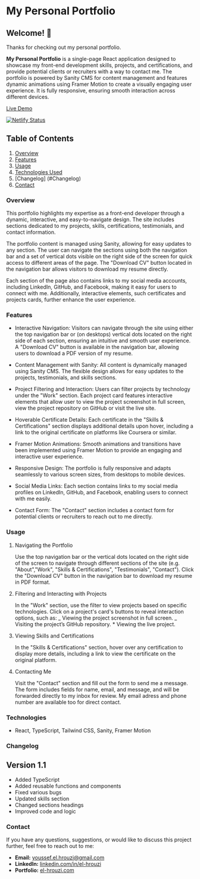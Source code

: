 # My Personal Portfolio

## Welcome! 👋

Thanks for checking out my personal portfolio.

**My Personal Portfolio** is a single-page React application designed to showcase my front-end development skills, projects, and certifications, and provide potential clients or recruiters with a way to contact me. The portfolio is powered by Sanity CMS for content management and features dynamic animations using Framer Motion to create a visually engaging user experience. It is fully responsive, ensuring smooth interaction across different devices.

[Live Demo](https://el-hrouzi.com)

[![Netlify Status](https://api.netlify.com/api/v1/badges/54db5e32-8eb0-4499-9221-678c36fa69e8/deploy-status)](https://app.netlify.com/sites/el-hrouzi/deploys)

## Table of Contents

1. [Overview](#overview)
2. [Features](#features)
3. [Usage](#usage)
4. [Technologies Used](#Technologies)
5. [Changelog] (#Changelog)
6. [Contact](#contact)

### Overview

This portfolio highlights my expertise as a front-end developer through a dynamic, interactive, and easy-to-navigate design. The site includes sections dedicated to my projects, skills, certifications, testimonials, and contact information.

The portfolio content is managed using Sanity, allowing for easy updates to any section. The user can navigate the sections using both the navigation bar and a set of vertical dots visible on the right side of the screen for quick access to different areas of the page. The "Download CV" button located in the navigation bar allows visitors to download my resume directly.

Each section of the page also contains links to my social media accounts, including LinkedIn, GitHub, and Facebook, making it easy for users to connect with me. Additionally, interactive elements, such certificates and projects cards, further enhance the user experience.

### Features

- Interactive Navigation:
  Visitors can navigate through the site using either the top navigation bar or (on desktops) vertical dots located on the right side of each section, ensuring an intuitive and smooth user experience.
  A "Download CV" button is available in the navigation bar, allowing users to download a PDF version of my resume.

- Content Management with Sanity: All content is dynamically managed using Sanity CMS. The flexible design allows for easy updates to the projects, testimonials, and skills sections.

- Project Filtering and Interaction:
  Users can filter projects by technology under the "Work" section. Each project card features interactive elements that allow user to view the project screenshot in full screen, view the project repository on GitHub or visit the live site.

- Hoverable Certificate Details: Each certificate in the "Skills & Certifications" section displays additional details upon hover, including a link to the original certificate on platforms like Coursera or similar.

- Framer Motion Animations: Smooth animations and transitions have been implemented using Framer Motion to provide an engaging and interactive user experience.

- Responsive Design: The portfolio is fully responsive and adapts seamlessly to various screen sizes, from desktops to mobile devices.

- Social Media Links: Each section contains links to my social media profiles on LinkedIn, GitHub, and Facebook, enabling users to connect with me easily.

- Contact Form: The "Contact" section includes a contact form for potential clients or recruiters to reach out to me directly.

### Usage

1. Navigating the Portfolio

   Use the top navigation bar or the vertical dots located on the right side of the screen to navigate through different sections of the site (e.g. "About","Work", "Skills & Certifications", "Testimonials", "Contact").
   Click the "Download CV" button in the navigation bar to download my resume in PDF format.

2. Filtering and Interacting with Projects

   In the "Work" section, use the filter to view projects based on specific technologies.
   Click on a project's card's buttons to reveal interaction options, such as:
   _ Viewing the project screenshot in full screen.
   _ Visiting the project’s GitHub repository. \* Viewing the live project.

3. Viewing Skills and Certifications

   In the "Skills & Certifications" section, hover over any certification to display more details, including a link to view the certificate on the original platform.

4. Contacting Me

   Visit the "Contact" section and fill out the form to send me a message. The form includes fields for name, email, and message, and will be forwarded directly to my inbox for review.
   My email adress and phone number are available too for direct contact.

### Technologies

- React, TypeScript, Tailwind CSS, Sanity, Framer Motion

### Changelog

## Version 1.1

- Added TypeScript
- Added reusable functions and components
- Fixed various bugs
- Updated skills section
- Changed sections headings
- Improved code and logic

### Contact

If you have any questions, suggestions, or would like to discuss this project further, feel free to reach out to me:

- **Email:** [youssef.el.hrouzi@gmail.com](youssef.el.hrouzi@gmail.com)
- **LinkedIn:** [linkedin.com/in/el-hrouzi](https://www.linkedin.com/in/el-hrouzi)
- **Portfolio:** [el-hrouzi.com](https://el-hrouzi.com)
